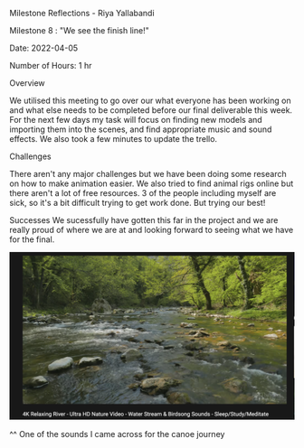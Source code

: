 Milestone Reflections - Riya Yallabandi

Milestone 8 : "We see the finish line!"

Date: 2022-04-05

Number of Hours: 1 hr

Overview

We utilised this meeting to go over our what everyone has been working on and what else needs to be completed before our final 
deliverable this week. For the next few days my task will focus on finding new models and importing them into the scenes, and find
appropriate music and sound effects. We also took a few minutes to update the trello.

Challenges

There aren't any major challenges but we have been doing some research on how to make animation easier. We also tried to find 
animal rigs online but there aren't a lot of free resources. 3 of the people including myself are sick, so it's a bit difficult
trying to get work done. But trying our best!

Successes 
We sucessfully have gotten this far in the project and we are really proud of where we are at and looking forward to seeing what we 
have for the final.


![](https://github.com/BIT-IMD-Learning-with-AS/imd3901-term-project-nard/blob/main/documentation/blogposts/sound.png?raw=true)


^^ One of the sounds I came across for the canoe journey
